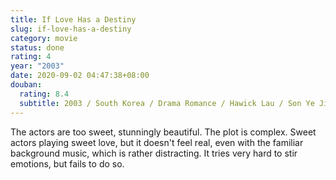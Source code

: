 ```yaml
---
title: If Love Has a Destiny
slug: if-love-has-a-destiny
category: movie
status: done
rating: 4
year: "2003"
date: 2020-09-02 04:47:38+08:00
douban:
  rating: 8.4
  subtitle: 2003 / South Korea / Drama Romance / Hawick Lau / Son Ye Jin, Cho Seung Woo
---
```


The actors are too sweet, stunningly beautiful. The plot is complex. Sweet actors playing sweet love, but it doesn't feel real, even with the familiar background music, which is rather distracting. It tries very hard to stir emotions, but fails to do so.
